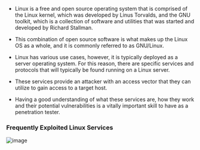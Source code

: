 
- Linux is a free and open source operating system that is comprised of the Linux kernel, which was developed by Linus Torvalds, and the GNU toolkit, which is a collection of software and utilities that was started and developed by Richard Stallman.

- This combination of open source software is what makes up the Linux OS as a whole, and it is commonly referred to as GNU/Linux.

- Linux has various use cases, however, it is typically deployed as a server operating system. For this reason, there are specific services and protocols that will typically be found running on a Linux server.

- These services provide an attacker with an access vector that they can utilize to gain access to a target host.

- Having a good understanding of what these services are, how they work and their potential vulnerabilities is a vitally important skill to have as a penetration tester. 

### Frequently Exploited Linux Services

![image](https://github.com/B4PHOM3T/eJPT-Notes/assets/89618500/59f7b583-be67-4ada-976e-c72622f0b194)
